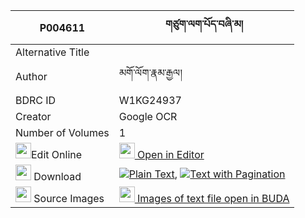 |P004611|གཙུག་ལག་པོད་བཞི་མ། 
| --- | --- 
|Alternative Title |
|Author| མགོ་ལོག་རྣམ་རྒྱལ།
|BDRC ID | W1KG24937
|Creator | Google OCR
|Number of Volumes| 1
|<img width="25" src="https://img.icons8.com/color/25/000000/edit-property.png">Edit Online| [<img width="25" src="https://avatars.githubusercontent.com/u/45091458?s=200&v=4"> Open in Editor](http://editor.openpecha.org/P004611)
|<img width="25" src="https://img.icons8.com/fluent/48/000000/download-2.png"/>  Download | [![](https://img.icons8.com/color/20/000000/txt.png)Plain Text](https://github.com/Openpecha/P004611/releases/download/v2/tsuklak_po_shyi_ma_plain_P004611.zip), [![](https://img.icons8.com/color/20/000000/txt.png)Text with Pagination](https://github.com/Openpecha/P004611/releases/download/v2/tsuklak_po_shyi_ma_pages_P004611.zip)
|<img width="25" src="https://img.icons8.com/plasticine/100/000000/pictures-folder.png"/>  Source Images | [<img width="25" src="https://library.bdrc.io/icons/BUDA-small.svg"> Images of text file open in BUDA](https://library.bdrc.io/show/bdr:W1KG24937)